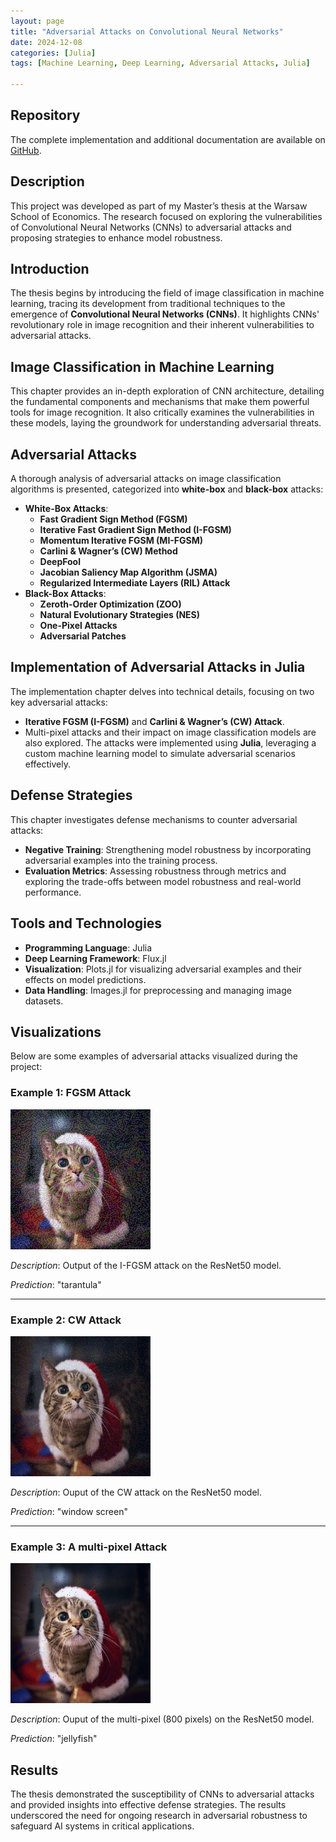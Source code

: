 ```yaml
---
layout: page
title: "Adversarial Attacks on Convolutional Neural Networks"
date: 2024-12-08
categories: [Julia]
tags: [Machine Learning, Deep Learning, Adversarial Attacks, Julia]

---
```


## Repository
The complete implementation and additional documentation are available on [GitHub](https://github.com/sarawaniolka/masters_thesis).


## Description
This project was developed as part of my Master’s thesis at the Warsaw School of Economics. The research focused on exploring the vulnerabilities of Convolutional Neural Networks (CNNs) to adversarial attacks and proposing strategies to enhance model robustness.

## Introduction
The thesis begins by introducing the field of image classification in machine learning, tracing its development from traditional techniques to the emergence of **Convolutional Neural Networks (CNNs)**. It highlights CNNs' revolutionary role in image recognition and their inherent vulnerabilities to adversarial attacks.

## Image Classification in Machine Learning
This chapter provides an in-depth exploration of CNN architecture, detailing the fundamental components and mechanisms that make them powerful tools for image recognition. It also critically examines the vulnerabilities in these models, laying the groundwork for understanding adversarial threats.

## Adversarial Attacks
A thorough analysis of adversarial attacks on image classification algorithms is presented, categorized into **white-box** and **black-box** attacks:
- **White-Box Attacks**:
  - **Fast Gradient Sign Method (FGSM)**
  - **Iterative Fast Gradient Sign Method (I-FGSM)**
  - **Momentum Iterative FGSM (MI-FGSM)**
  - **Carlini & Wagner’s (CW) Method**
  - **DeepFool**
  - **Jacobian Saliency Map Algorithm (JSMA)**
  - **Regularized Intermediate Layers (RIL) Attack**
- **Black-Box Attacks**:
  - **Zeroth-Order Optimization (ZOO)**
  - **Natural Evolutionary Strategies (NES)**
  - **One-Pixel Attacks**
  - **Adversarial Patches**

## Implementation of Adversarial Attacks in Julia
The implementation chapter delves into technical details, focusing on two key adversarial attacks:
- **Iterative FGSM (I-FGSM)** and **Carlini & Wagner’s (CW) Attack**.
- Multi-pixel attacks and their impact on image classification models are also explored.
The attacks were implemented using **Julia**, leveraging a custom machine learning model to simulate adversarial scenarios effectively.


## Defense Strategies
This chapter investigates defense mechanisms to counter adversarial attacks:
- **Negative Training**: Strengthening model robustness by incorporating adversarial examples into the training process.
- **Evaluation Metrics**: Assessing robustness through metrics and exploring the trade-offs between model robustness and real-world performance.


## Tools and Technologies
- **Programming Language**: Julia
- **Deep Learning Framework**: Flux.jl
- **Visualization**: Plots.jl for visualizing adversarial examples and their effects on model predictions.
- **Data Handling**: Images.jl for preprocessing and managing image datasets.


## Visualizations
Below are some examples of adversarial attacks visualized during the project:

### Example 1: FGSM Attack
![FGSM Attack](https://raw.githubusercontent.com/sarawaniolka/masters_thesis/refs/heads/main/attacks_visualised/FGSM_attack.jpg)

*Description*:  Output of the I-FGSM attack on the ResNet50 model.

*Prediction*: "tarantula"

---

### Example 2: CW Attack
![CW Attack](https://raw.githubusercontent.com/sarawaniolka/masters_thesis/refs/heads/main/attacks_visualised/CW/CW_attack_final.jpg)

*Description*: Ouput of the CW attack on the ResNet50 model.

*Prediction*: "window screen" 

---

### Example 3: A multi-pixel Attack
![Multi-pixel Attack](https://raw.githubusercontent.com/sarawaniolka/masters_thesis/refs/heads/main/attacks_visualised/one_pixel_attack_800pixels.jpg)

*Description*: Ouput of the multi-pixel (800 pixels) on the ResNet50 model.

*Prediction*: "jellyfish" 



## Results
The thesis demonstrated the susceptibility of CNNs to adversarial attacks and provided insights into effective defense strategies. The results underscored the need for ongoing research in adversarial robustness to safeguard AI systems in critical applications.












